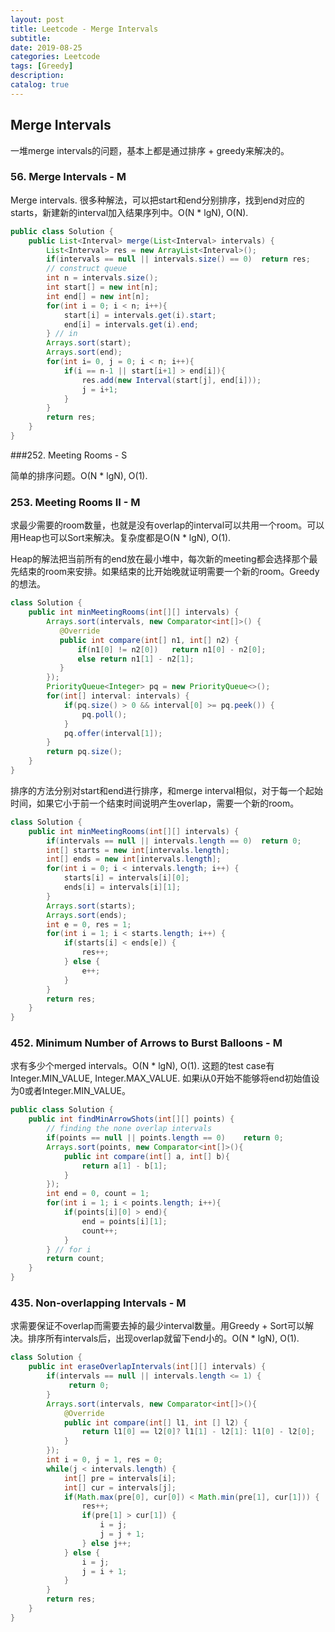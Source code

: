 ```yaml
---
layout: post
title: Leetcode - Merge Intervals
subtitle: 
date: 2019-08-25
categories: Leetcode
tags: [Greedy]
description: 
catalog: true
---
```


## Merge Intervals

一堆merge intervals的问题，基本上都是通过排序 + greedy来解决的。

### 56. Merge Intervals - M

Merge intervals. 很多种解法，可以把start和end分别排序，找到end对应的starts，新建新的interval加入结果序列中。O(N * lgN), O(N).

```java
public class Solution {
    public List<Interval> merge(List<Interval> intervals) {
        List<Interval> res = new ArrayList<Interval>();
        if(intervals == null || intervals.size() == 0)  return res;
        // construct queue
        int n = intervals.size();
        int start[] = new int[n];
        int end[] = new int[n];
        for(int i = 0; i < n; i++){
            start[i] = intervals.get(i).start;
            end[i] = intervals.get(i).end;
        } // in
        Arrays.sort(start);
        Arrays.sort(end);
        for(int i= 0, j = 0; i < n; i++){
            if(i == n-1 || start[i+1] > end[i]){
                res.add(new Interval(start[j], end[i]));
                j = i+1;
            }
        }
        return res;
    }
}
```



###252. Meeting Rooms - S

简单的排序问题。O(N * lgN), O(1).

### 253. Meeting Rooms II - M

求最少需要的room数量，也就是没有overlap的interval可以共用一个room。可以用Heap也可以Sort来解决。复杂度都是O(N * lgN), O(1).

Heap的解法把当前所有的end放在最小堆中，每次新的meeting都会选择那个最先结束的room来安排。如果结束的比开始晚就证明需要一个新的room。Greedy的想法。

```java
class Solution {
    public int minMeetingRooms(int[][] intervals) {
        Arrays.sort(intervals, new Comparator<int[]>() {
           @Override
           public int compare(int[] n1, int[] n2) {
               if(n1[0] != n2[0])   return n1[0] - n2[0];
               else return n1[1] - n2[1];
           }
        });
        PriorityQueue<Integer> pq = new PriorityQueue<>();
        for(int[] interval: intervals) {
            if(pq.size() > 0 && interval[0] >= pq.peek()) {
                pq.poll();
            }
            pq.offer(interval[1]);
        }
        return pq.size();
    }
}
```

排序的方法分别对start和end进行排序，和merge interval相似，对于每一个起始时间，如果它小于前一个结束时间说明产生overlap，需要一个新的room。

```java
class Solution {
    public int minMeetingRooms(int[][] intervals) {
        if(intervals == null || intervals.length == 0)  return 0;
        int[] starts = new int[intervals.length];
        int[] ends = new int[intervals.length];
        for(int i = 0; i < intervals.length; i++) {
            starts[i] = intervals[i][0];
            ends[i] = intervals[i][1];
        }
        Arrays.sort(starts);
        Arrays.sort(ends);
        int e = 0, res = 1;
        for(int i = 1; i < starts.length; i++) {
            if(starts[i] < ends[e]) {
                res++;
            } else {
                e++;
            }
        }
        return res;
    }
}
```



### 452. Minimum Number of Arrows to Burst Balloons - M

求有多少个merged intervals。O(N * lgN), O(1). 这题的test case有Integer.MIN_VALUE, Integer.MAX_VALUE. 如果i从0开始不能够将end初始值设为0或者Integer.MIN_VALUE。

```java
public class Solution {
    public int findMinArrowShots(int[][] points) {
        // finding the none overlap intervals
        if(points == null || points.length == 0)    return 0;
        Arrays.sort(points, new Comparator<int[]>(){
            public int compare(int[] a, int[] b){
                return a[1] - b[1];
            }
        });
        int end = 0, count = 1;
        for(int i = 1; i < points.length; i++){
            if(points[i][0] > end){
                end = points[i][1];
                count++;
            }
        } // for i
        return count;
    }
}
```



### 435. Non-overlapping Intervals - M

求需要保证不overlap而需要去掉的最少interval数量。用Greedy + Sort可以解决。排序所有intervals后，出现overlap就留下end小的。O(N * lgN), O(1).

```java
class Solution {
    public int eraseOverlapIntervals(int[][] intervals) {
        if(intervals == null || intervals.length <= 1) {
             return 0;
        }
        Arrays.sort(intervals, new Comparator<int[]>(){
            @Override
            public int compare(int[] l1, int [] l2) {
                return l1[0] == l2[0]? l1[1] - l2[1]: l1[0] - l2[0];
            }
        });
        int i = 0, j = 1, res = 0;
        while(j < intervals.length) {
            int[] pre = intervals[i];
            int[] cur = intervals[j];
            if(Math.max(pre[0], cur[0]) < Math.min(pre[1], cur[1])) {
                res++;
                if(pre[1] > cur[1]) {
                    i = j;
                    j = j + 1;
                } else j++;
            } else {
                i = j;
                j = i + 1;
            }
        }
        return res;
    }
}
```

